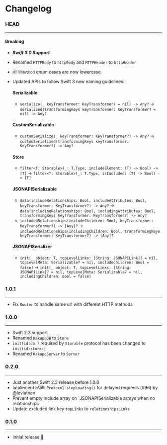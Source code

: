 # Changelog

### HEAD
--------------

#### Breaking

- ***Swift 3.0 Support***
- Renamed `HTTPBody` to `httpBody` and `HTTPHeader` to `httpHeader`
- `HTTPMethod` enum cases are now lowercase
- Updated APIs to follow Swift 3 new naming guidelines:

  #### Serializable
  - `serialize(_ keyTransformer: KeyTransformer? = nil) -> Any?` -> `serialized(transformingKeys keyTransformer: KeyTransformer? = nil) -> Any?`

  #### CustomSerializable
  - `customSerialize(_ keyTransformer: KeyTransformer?) -> Any?` -> `customSerialized(transformingKeys keyTransformer: KeyTransformer?) -> Any?`

  #### Store
  - `filter<T: Storable>(_: T.Type, includeElement: (T) -> Bool) -> [T]` -> `filter<T: Storable>(_: T.Type, isIncluded: (T) -> Bool) -> [T]`

  #### JSONAPISerializable
  - `data(includeRelationships: Bool, includeAttributes: Bool, keyTransformer: KeyTransformer?) -> Any?` -> `data(includingRelationships: Bool, includingAttributes: Bool, transformingKeys keyTransformer: KeyTransformer?) -> Any?`
  - `includedRelationships(includeChildren: Bool, keyTransformer: KeyTransformer?) -> [Any]?` -> `includedRelationships(includingChildren: Bool, transformingKeys keyTransformer: KeyTransformer?) -> [Any]?`

  #### JSONAPISerializer
  - `init(_ object: T, topLevelLinks: [String: JSONAPILink]? = nil, topLevelMeta: Serializable? = nil, includeChildren: Bool = false)` -> `init(_ object: T, topLevelLinks: [String: JSONAPILink]? = nil, topLevelMeta: Serializable? = nil, includingChildren: Bool = false)`


### 1.0.1
-----------

- Fix `Router` to handle same url with different HTTP methods

### 1.0.0
------------

- Swift 2.3 support
- Renamed `KakapoDB` to `Store`
- `init(id:db:)` required by `Storable` protocol has been changed to `init(id:store:)`
- Renamed `KakapoServer` to `Server`

### 0.2.0
------------

- Just another Swift 2.2 release before 1.0.0
- Implement `NSURLProtocol.stopLoading()` for delayed requests (#96) by @leviathan
- Prevent empty include array on `JSONAPISerializable arrays when no relationships
- Update excluded link key `topLinks` to `relationshipsLinks`

### 0.1.0
------------

- Initial release 🎉
